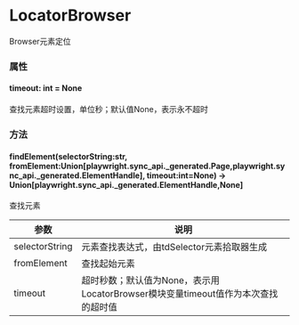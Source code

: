 # LocatorBrowser
Browser元素定位



### 属性

#### timeout: int = None
查找元素超时设置，单位秒；默认值None，表示永不超时



### 方法

#### findElement(selectorString:str, fromElement:Union[playwright.sync_api._generated.Page,playwright.sync_api._generated.ElementHandle], timeout:int=None) -> Union[playwright.sync_api._generated.ElementHandle,None]
查找元素

|  参数 | 说明  |
|---|---|
|  selectorString | 元素查找表达式，由tdSelector元素拾取器生成  |
|  fromElement | 查找起始元素  |
|  timeout | 超时秒数；默认值为None，表示用LocatorBrowser模块变量timeout值作为本次查找的超时值  |
